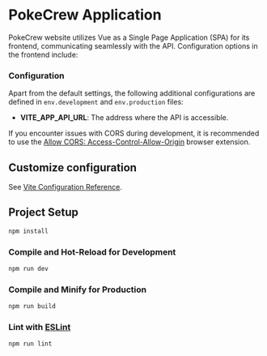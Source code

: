 # PokeCrew Application

PokeCrew website utilizes Vue as a Single Page Application (SPA) for its frontend, communicating seamlessly with the API. Configuration options in the frontend include:

### Configuration

Apart from the default settings, the following additional configurations are defined in `env.development` and `env.production` files:

- **VITE_APP_API_URL**: The address where the API is accessible.

If you encounter issues with CORS during development, it is recommended to use the [Allow CORS: Access-Control-Allow-Origin](https://chromewebstore.google.com/detail/allow-cors-access-control/lhobafahddgcelffkeicbaginigeejlf) browser extension.

## Customize configuration

See [Vite Configuration Reference](https://vitejs.dev/config/).

## Project Setup

```sh
npm install
```

### Compile and Hot-Reload for Development

```sh
npm run dev
```

### Compile and Minify for Production

```sh
npm run build
```

### Lint with [ESLint](https://eslint.org/)

```sh
npm run lint
```